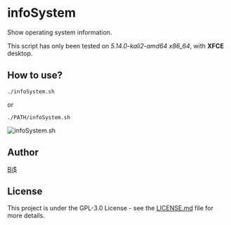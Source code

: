 # infoSystem
Show operating system information.

This script has only been tested on *5.14.0-kali2-amd64 x86_64*, with **XFCE** desktop.

## How to use?
```./infoSystem.sh```

or

```./PATH/infoSystem.sh```

![infoSystem.sh](https://github.com/BiS-9/infoSystem/blob/main/Images/infosystem.png)

## Author
[Bi$](https://github.com/BiS-9)

## License
This project is under the  GPL-3.0 License - see the [LICENSE.md](https://github.com/BiS-9/scriptGenerator/blob/main/LICENSE) file for more details.
